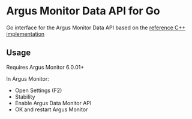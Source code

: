 # Argus Monitor Data API for Go

Go interface for the Argus Monitor Data API based on the [reference C++ implementation](https://github.com/argotronic/argus_data_api)

## Usage

Requires Argus Monitor 6.0.01+

In Argus Monitor:

  - Open Settings (F2)
  - Stability
  - Enable Argus Data Monitor API
  - OK and restart Argus Monitor